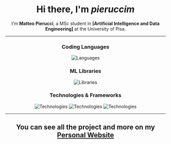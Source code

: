 <!--
**pieruccim/pieruccim** is a ✨ _special_ ✨ repository because its `README.md` (this file) appears on your GitHub profile.

Here are some ideas to get you started:

- 🔭 I’m currently working on ...
- 🌱 I’m currently learning ...
- 👯 I’m looking to collaborate on ...
- 🤔 I’m looking for help with ...
- 💬 Ask me about ...
- 📫 How to reach me: ...
- 😄 Pronouns: ...
- ⚡ Fun fact: ...
-->

<!--
<div align="center">
  <a href="https://tomawk.github.io">
  <img  src="https://github.com/1999AZZAR/1999AZZAR/blob/main/resources/img/grid-snake.svg"
       alt="snake" /></a>
</div>
-->

<div align="center">
  
# **Hi there, I'm *pieruccim***

</div>

<div align="center">

I'm **Matteo Pierucci**, a  MSc student in **[Artificial Intelligence and Data Engineering]**  at the University of Pisa.

</div>
<hr>

<div align="center">

### Coding Languages

![Languages](https://skillicons.dev/icons?i=java,python,c,cpp,html,css,javascript,php&theme=light)

### ML Libraries

![Libraries](https://skillicons.dev/icons?i=pytorch,tensorflow&theme=light)

### Technologies & Frameworks

![Technologies](https://skillicons.dev/icons?i=linux,git,github&theme=light)
![Technologies](https://skillicons.dev/icons?i=matlab,mysql,mongodb,&theme=light)
![Technologies](https://skillicons.dev/icons?i=laravel,androidstudio,latex&theme=light)

<hr> 

<h2 align="center">

You can see all the project and more on my [Personal Website](Link)

</h2>
